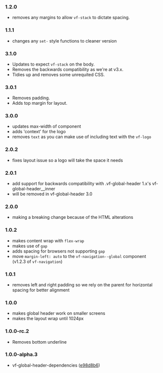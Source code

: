 ### 1.2.0

* removes any margins to allow `vf-stack` to dictate spacing.

### 1.1.1

* changes any `set-` style functions to cleaner version

### 3.1.0

* Updates to expect `vf-stack` on the body.
* Removes the backwards compatibility as we're at v3.x.
* Tidies up and removes some unrequited CSS.

### 3.0.1

* Removes padding.
* Adds top margin for layout.

### 3.0.0

* updates max-width of component
* adds 'context' for the logo
* removes `text` as you can make use of including text with the `vf-logo`

### 2.0.2

* fixes layout issue so a logo will take the space it needs

### 2.0.1

* add support for backwards compatibility with .vf-global-header 1.x's vf-global-header__inner
* will be removed in vf-global-header 3.0

### 2.0.0

* making a breaking change because of the HTML alterations

### 1.0.2

* makes content wrap with `flex-wrap`
* makes use of `gap`
* adds spacing for browsers not supporting `gap`
* move `margin-left: auto` to the `vf-navigation--global` component (v1.2.3 of `vf-navigation`)

### 1.0.1

* removes left and right padding so we rely on the parent for horizontal spacing for better alignment

### 1.0.0

* makes global header work on smaller screens
* makes the layout wrap until 1024px

### 1.0.0-rc.2

* Removes bottom underline

### 1.0.0-alpha.3

* vf-global-header-dependencies ([e98d8b6](https://github.com/visual-framework/vf-core/commit/e98d8b6))
